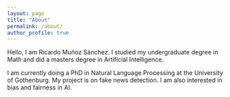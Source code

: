 ```yaml
---
layout: page
title: "About"
permalink: /about/
author_profile: true
---
```


Hello, I am Ricardo Muñoz Sánchez. I studied my undergraduate degree in Math and did a masters degree in Artificial Intelligence.

I am currently doing a PhD in Natural Language Processing at the University of Gothenburg.
My project is on fake news detection. I am also interested in bias and fairness in AI.